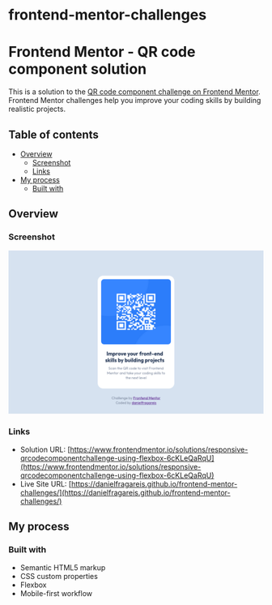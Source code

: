 # frontend-mentor-challenges
# Frontend Mentor - QR code component solution

This is a solution to the [QR code component challenge on Frontend Mentor](https://www.frontendmentor.io/challenges/qr-code-component-iux_sIO_H). Frontend Mentor challenges help you improve your coding skills by building realistic projects. 

## Table of contents

- [Overview](#overview)
  - [Screenshot](#screenshot)
  - [Links](#links)
- [My process](#my-process)
  - [Built with](#built-with)
  

## Overview

### Screenshot

![](Images/Screenshot%202023-02-21%20at%2017-32-31%20QR%20code%20component%20challenge%20-%20FrontEnd%20Mentor.png)

### Links

- Solution URL: [https://www.frontendmentor.io/solutions/responsive-qrcodecomponentchallenge-using-flexbox-6cKLeQaRqU](https://www.frontendmentor.io/solutions/responsive-qrcodecomponentchallenge-using-flexbox-6cKLeQaRqU)
- Live Site URL: [https://danielfragareis.github.io/frontend-mentor-challenges/](https://danielfragareis.github.io/frontend-mentor-challenges/)

## My process

### Built with

- Semantic HTML5 markup
- CSS custom properties
- Flexbox
- Mobile-first workflow

